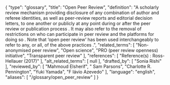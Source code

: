{
    "type": "glossary",
    "title": "Open Peer Review",
    "definition": "A scholarly review mechanism providing disclosure of any combination of author and referee identities, as well as peer-review reports and editorial decision letters, to one another or publicly at any point during or after the peer review or publication process . It may also refer to the removal of restrictions on who can participate in peer review and the platforms for doing so . Note that ‘open peer review’ has been used interchangeably to refer to any, or all, of the above practices .",
    "related_terms": [
        "Non-anonymised peer review",
        "Open science",
        "PRO (peer review openness) initiative",
        "Transparent peer review"
    ],
    "references": [
        "Reference(s) : Ross-Hellauer (2017)"
    ],
    "alt_related_terms": [
        null
    ],
    "drafted_by": [
        "Sonia Rishi"
    ],
    "reviewed_by": [
        "Mahmoud Elsherif",
        " Sam Parsons",
        "Charlotte R. Pennington",
        "Yuki Yamada",
        "F lávio Azevedo"
    ],
    "language": "english",
    "aliases": [
        "/glossary/open_peer_review"
    ]
}